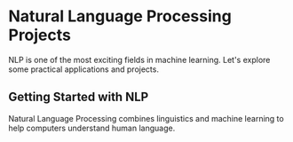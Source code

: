 # Natural Language Processing Projects

NLP is one of the most exciting fields in machine learning. Let's explore some practical applications and projects.

## Getting Started with NLP

Natural Language Processing combines linguistics and machine learning to help computers understand human language.